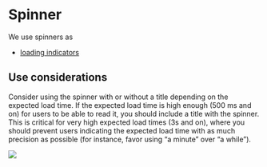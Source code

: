 # Spinner

We use spinners as

* [loading indicators](../../feedback-scenarios/loading-indicator.md)

## Use considerations

Consider using the spinner with or without a title depending on the expected load time. If the expected load time is high enough \(500 ms and on\) for users to be able to read it, you should include a title with the spinner. This is critical for very high expected load times \(3s and on\), where you should prevent users indicating the expected load time with as much precision as possible \(for instance, favor using “a minute” over “a while”\).

![](../../img/ios_spinner.jpg)

